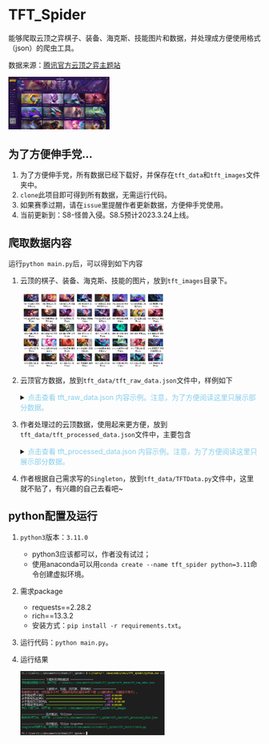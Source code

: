 # TFT_Spider

能够爬取云顶之弈棋子、装备、海克斯、技能图片和数据，并处理成方便使用格式（json）的爬虫工具。

数据来源：[腾讯官方云顶之弈主题站](https://lol.qq.com/tft/#/champion)

<img src="readme_images/tft_web.png" width="40%">

## 为了方便伸手党...

1. 为了方便伸手党，所有数据已经下载好，并保存在`tft_data`和`tft_images`文件夹中。
2. `clone`此项目即可得到所有数据，无需运行代码。
3. 如果赛季过期，请在`issue`里提醒作者更新数据，方便伸手党使用。
4. 当前更新到：S8-怪兽入侵。S8.5预计2023.3.24上线。

## 爬取数据内容

运行`python main.py`后，可以得到如下内容

1. 云顶的棋子、装备、海克斯、技能的图片，放到`tft_images`目录下。
   
   <img src="readme_images/chess.png" width="60%">

2. 云顶官方数据，放到`tft_data/tft_raw_data.json`文件中，样例如下
    <details>
    <summary><font color="skyblue">点击查看 tft_raw_data.json 内容示例。注意，为了方便阅读这里只展示部分数据。</font></summary>
    <pre><code class="language-json">{
    "version_config": {
        "赛季名称": "s8-怪兽来袭",
        "版本信息": "13.5",
        "爬取日期": "2023-03-14",
    },
    "race": [{
            "raceId": "8101",
            "name": "AI程序",
            "traitId": "8101",
            "introduce": "【AI程序】在每局游戏中对每个玩家的配置都不同。",
            "alias": "8101.png",
            "level": {
                "2": "初始化【AI程序】的条件和结果]",
                "4": "[对程序添加另一个结果]",
                "6": " 前几个层级的加成提升200%"
            },
            "TFTID": "8101",
            "imagePath": "https://game.gtimg.cn/images/lol/act/img/tft/origins/8101.png",
            "race_color_list": "2:1,4:2,6:3"
        }],
    "job": [{
            "jobId": "8001",
            "name": "精英战士",
            "traitId": "8001",
            "introduce": "这个羁绊仅会在你恰好拥有1个或4个独特的【精英战士】弈子时激活。",
            "alias": "8001.png",
            "level": {
                "1": "处决低于15%生命值的敌人",
                "4": "处决低于30%生命值的敌人"
            },
            "TFTID": "8001",
            "imagePath": "https://game.gtimg.cn/images/lol/act/img/tft/classes/8001.png",
            "job_color_list": "1:1,4:3"
        }],
    "equip": [{
            "equipId": "201",
            "type": "2",
            "name": "幽梦之灵",
            "effect": "携带者也是一名刺客",
            "keywords": "攻击力，转职，暴击",
            "formula": "301,308",
            "imagePath": "https://game.gtimg.cn/images/lol/act/img/tft/equip/201.png",
            "TFTID": "2001",
            "jobId": "3",
            "raceId": "0",
            "proStatus": "无",
            "isShow": "0"
        }],
    "hex": [{
            "id": "7351",
            "hexId": "2415",
            "type": "1",
            "name": "开摆",
            "imgUrl": "https://game.gtimg.cn/images/lol/act/img/tft/hex/20220531155500HEX6295c9d41fbf3.PNG",
            "fetterId": "0",
            "fetterType": "0",
            "augments": "TFT7_Augment_AFK",
            "hero_EN_name": "",
            "isShow": "1",
            "hero_enhancement_type": "0",
            "description": "你在接下来的3回合里无法采取任何行动。在此之后，获得18金币。",
            "createTime": "2023-03-08 15:55:40"
        }],
    "chess": [{
            "chessId": "1",
            "title": "黑暗之女",
            "name": "788.png",
            "displayName": "安妮",
            "raceIds": "8108,8105",
            "jobIds": "8014",
            "price": "2",
            "skillName": "爆裂护盾",
            "skillType": "主动",
            "skillImage": "https://game.gtimg.cn/images/lol/act/img/tft/champions/annie-burst-shield.png",
            "skillIntroduce": "【安妮】用火焰引爆一个锥形区域，对她前方的敌人造成140/210/325魔法伤害，然后给自己生成300/350/425护盾值，持续4秒。",
            "skillDetail": "【安妮】用火焰引爆一个锥形区域，对她前方的敌人造成140/210/325魔法伤害，然后给自己生成300/350/425护盾值，持续4秒。",
            "life": "750",
            "magic": "90",
            "startMagic": "30",
            "armor": "40",
            "spellBlock": "40",
            "attackMag": "1.5",
            "attack": "40",
            "attackSpeed": "0.6",
            "attackRange": "2",
            "crit": "25",
            "originalImage": "upload/img/champions/annie-burst-shield.png",
            "lifeMag": "1.8",
            "TFTID": "788",
            "synergies": "",
            "illustrate": "",
            "recEquip": "559,581,597",
            "proStatus": "最新",
            "hero_EN_name": "Annie",
            "races": "福牛守护者,小天才",
            "jobs": "灵能使",
            "attackData": "40/60/90",
            "lifeData": "750/1350/2430"
        }]
    }
    </code></pre>
    </details>

3. 作者处理过的云顶数据，使用起来更方便，放到`tft_data/tft_processed_data.json`文件中，主要包含

    <details>
    <summary><font color="skyblue">点击查看 tft_processed_data.json 内容示例。注意，为了方便阅读这里只展示部分数据。</font></summary>
    <pre><code class="language-json">{
    "all_chess_name": "安妮-加里奥-厄加特-乐芙兰-费德提克-凯尔-阿利斯塔-希维尔-索拉卡-努努和威朗普-厄运小姐-艾希-贾克斯-科加斯-拉莫斯-娑娜-迦娜-普朗克-布里茨-墨菲特-雷克顿-孙悟空-李青-薇恩-内瑟斯-波比-伊泽瑞尔-莫德凯撒-蕾欧娜-泰隆-锐雯-拉克丝-瑟庄妮-菲奥娜-璐璐-德莱文-辛德拉-奥瑞利安索尔-佐伊-卡莎-扎克-亚索-维克兹-塔莉垭-卡蜜尔-卑尔维斯-金克丝-佛耶戈-赛娜-劫-艾克-蔚-悠米-莎弥拉-塞拉斯-厄斐琉斯-芮尔-瑟提-尼菈-厄斐琉斯-暝涌-厄斐琉斯-地霜暗蚀-厄斐琉斯-对影",
    "all_race_name": "AI程序-幻灵战队-平民英雄-堕落使者-小天才-源计划：激光特工-战斗机甲-福牛守护者-星之守护者-超级英雄-怪兽-地下魔盗团",
    "all_job_name": "精英战士-秘术卫士-枪神-斗士-护卫-决斗大师-气象主播-黑客-爱心使者-吉祥物-淘气包-情报特工-混沌战士-灵能使-枪手",
    "job_chess": {
        "精英战士": ["厄运小姐","莫德凯撒","德莱文","莎弥拉"],
        "秘术卫士": ["阿利斯塔","蕾欧娜","艾克","蔚"]
    },
    "race_chess": {
        "AI程序": ["乐芙兰","索拉卡","布里茨","卡蜜尔"],
        "幻灵战队": ["厄运小姐","薇恩","内瑟斯","锐雯","金克丝","塞拉斯"] 
    },
    "chess_name_info": {
        "安妮": {
            "chessId": "1",
            "title": "黑暗之女",
            "name": "788.png",
            "displayName": "安妮",
            "raceIds": "8108,8105",
            "jobIds": "8014",
            "price": "2",
            "skillName": "爆裂护盾",
            "skillType": "主动",
            "skillImage": "https://game.gtimg.cn/images/lol/act/img/tft/champions/annie-burst-shield.png",
            "skillIntroduce": "【安妮】用火焰引爆一个锥形区域，对她前方的敌人造成140/210/325魔法伤害，然后给自己生成300/350/425护盾值，持续4秒。",
            "skillDetail": "【安妮】用火焰引爆一个锥形区域，对她前方的敌人造成140/210/325魔法伤害，然后给自己生成300/350/425护盾值，持续4秒。",
            "life": "750",
            "magic": "90",
            "startMagic": "30",
            "armor": "40",
            "spellBlock": "40",
            "attackMag": "1.5",
            "attack": "40",
            "attackSpeed": "0.6",
            "attackRange": "2",
            "crit": "25",
            "originalImage": "upload/img/champions/annie-burst-shield.png",
            "lifeMag": "1.8",
            "TFTID": "788",
            "synergies": "",
            "illustrate": "",
            "recEquip": "559,581,597",
            "proStatus": "最新",
            "hero_EN_name": "Annie",
            "races": "福牛守护者,小天才",
            "jobs": "灵能使",
            "attackData": "40/60/90",
            "lifeData": "750/1350/2430"
        }
    }
    }
    </code></pre>
    </details>

4. 作者根据自己需求写的`Singleton`，放到`tft_data/TFTData.py`文件中，这里就不贴了，有兴趣的自己去看吧~

## python配置及运行

1. `python3`版本：`3.11.0`
   - python3应该都可以，作者没有试过；
   - 使用anaconda可以用`conda create --name tft_spider python=3.11`命令创建虚拟环境。
2. 需求package
   - requests==2.28.2
   - rich==13.3.2
   - 安装方式：`pip install -r requirements.txt`。
3. 运行代码：`python main.py`。
4. 运行结果

    <img src="readme_images/terminal.png" width="60%">